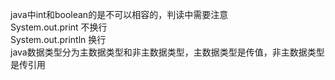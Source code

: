 java中int和boolean的是不可以相容的，判读中需要注意      
System.out.print  不换行     
System.out.println  换行    
java数据类型分为主数据类型和非主数据类型，主数据类型是传值，非主数据类型是传引用   
